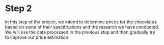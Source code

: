 # Step 2

In this step of the project, we intend to determine prices for the chocolates based on some of their specifications and the research we have conducted. We will use the data processed in the previous step and then gradually try to improve our price estimation.
